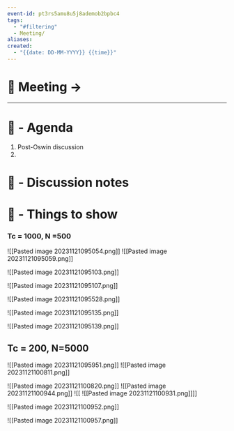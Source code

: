 ```yaml
---
event-id: pt3rs5amu8u5j8ademob2bpbc4
tags:
  - "#filtering"
  - Meeting/
aliases: 
created:
  - "{{date: DD-MM-YYYY}} {{time}}"
---
```


# 🚀 Meeting -> 

---

# 📅 - Agenda
1. Post-Oswin discussion
2. 
# 📝 - Discussion notes

# 💠 - Things to show

### Tc = 1000, N =500
![[Pasted image 20231121095054.png]]
![[Pasted image 20231121095059.png]]

![[Pasted image 20231121095103.png]]

![[Pasted image 20231121095107.png]]

![[Pasted image 20231121095528.png]]

![[Pasted image 20231121095135.png]]


![[Pasted image 20231121095139.png]]


## Tc = 200, N=5000

![[Pasted image 20231121095951.png]]
![[Pasted image 20231121100811.png]]

![[Pasted image 20231121100820.png]]
![[Pasted image 20231121100944.png]]
![[
![[Pasted image 20231121100931.png]]]]

![[Pasted image 20231121100952.png]]

![[Pasted image 20231121100957.png]]
